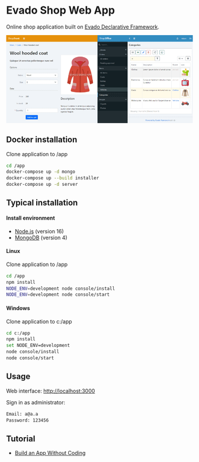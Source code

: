 # Evado Shop Web App

Online shop application 
built on [Evado Declarative Framework](https://github.com/mkhorin/evado).

[![Web app built on Evado declarative framework](doc/evado-app.png)](http://nervebit.com)

## Docker installation

Clone application to /app
```sh
cd /app
docker-compose up -d mongo
docker-compose up --build installer
docker-compose up -d server
```

## Typical installation

#### Install environment
- [Node.js](https://nodejs.org) (version 16)
- [MongoDB](https://www.mongodb.com/download-center/community) (version 4)

#### Linux
Clone application to /app
```sh
cd /app
npm install
NODE_ENV=development node console/install
NODE_ENV=development node console/start
```

#### Windows
Clone application to c:/app
```sh
cd c:/app
npm install
set NODE_ENV=development
node console/install
node console/start
```

## Usage

Web interface: [http://localhost:3000](http://localhost:3000)

Sign in as administrator:
```sh
Email: a@a.a
Password: 123456
```

## Tutorial
- [Build an App Without Coding](http://nervebit.com)